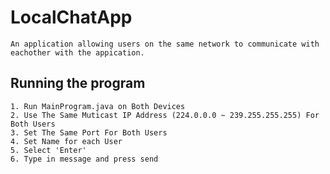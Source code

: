 # LocalChatApp
    An application allowing users on the same network to communicate with eachother with the appication.

## Running the program
    1. Run MainProgram.java on Both Devices
    2. Use The Same Muticast IP Address (224.0.0.0 ~ 239.255.255.255) For Both Users
    3. Set The Same Port For Both Users
    4. Set Name for each User
    5. Select 'Enter'
    6. Type in message and press send
